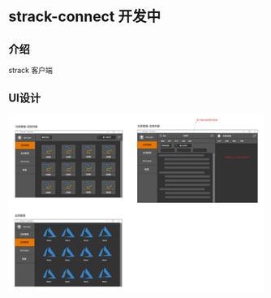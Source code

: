 # strack-connect 开发中

## 介绍
strack 客户端

## UI设计

![image](strack_connect/ui/resource/images/ui_design.png)